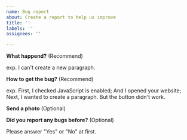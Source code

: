 ```yaml
---
name: Bug report
about: Create a report to help us improve
title: ''
labels: ''
assignees: ''

---
```


**What happend?** \(Recommend\)

exp. I can't create a new paragraph.

**How to get the bug?** \(Recommend\)

exp. First, I checked JavaScript is enabled; And I opened your website;
Next, I wanted to create a paragraph. But the button didn't work.

**Send a photo** \(Optional\)



**Did you report any bugs before?** \(Optional\)

Please answer "Yes" or "No" at first.